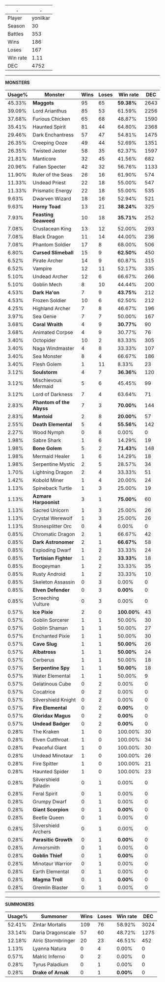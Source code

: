 .|.
|-|-
Player|yonilkar
Season|30
Battles|353
Wins|186
Loses|167
Win rate|1.11
DEC|4752

---
**MONSTERS**

Usage%|Monster|Wins|Loses|Win rate|DEC|
-|-|-|-|-|-|
45.33%|**Maggots**|95|65|**59.38%**|2643|
39.09%|Lord Arianthus|85|53|61.59%|2256|
37.68%|Furious Chicken|65|68|48.87%|1590|
35.41%|Haunted Spirit|81|44|64.80%|2368|
29.46%|Dark Enchantress|57|47|54.81%|1475|
26.35%|Creeping Ooze|49|44|52.69%|1351|
26.35%|Twisted Jester|58|35|62.37%|1597|
21.81%|Manticore|32|45|41.56%|682|
20.96%|Fallen Specter|42|32|56.76%|1133|
11.90%|Ruler of the Seas|26|16|61.90%|574|
11.33%|Undead Priest|22|18|55.00%|547|
11.33%|Prismatic Energy|22|18|55.00%|535|
9.63%|Dwarven Wizard|18|16|52.94%|521|
9.63%|**Horny Toad**|13|21|**38.24%**|325|
7.93%|**Feasting Seaweed**|10|18|**35.71%**|252|
7.08%|Crustacean King|13|12|52.00%|293|
7.08%|Black Dragon|11|14|44.00%|236|
7.08%|Phantom Soldier|17|8|68.00%|506|
6.80%|**Cursed Slimeball**|15|9|**62.50%**|450|
6.52%|Pirate Archer|14|9|60.87%|315|
6.52%|Vampire|12|11|52.17%|335|
5.10%|Undead Archer|12|6|66.67%|266|
5.10%|Goblin Mech|8|10|44.44%|200|
4.53%|**Dark Ha'on**|7|9|**43.75%**|212|
4.53%|Frozen Soldier|10|6|62.50%|212|
4.25%|Highland Archer|7|8|46.67%|196|
3.97%|Sea Genie|7|7|50.00%|167|
3.68%|**Coral Wraith**|4|9|**30.77%**|90|
3.68%|Animated Corpse|4|9|30.77%|76|
3.40%|Octopider|10|2|83.33%|305|
3.40%|Naga Windmaster|4|8|33.33%|107|
3.40%|Sea Monster|8|4|66.67%|186|
3.40%|Flesh Golem|1|11|8.33%|23|
3.12%|**Soulstorm**|4|7|**36.36%**|120|
3.12%|Mischievous Mermaid|5|6|45.45%|99|
3.12%|Lord of Darkness|7|4|63.64%|71|
2.83%|**Phantom of the Abyss**|7|3|**70.00%**|144|
2.83%|**Mantoid**|2|8|**20.00%**|57|
2.55%|**Death Elemental**|5|4|**55.56%**|142|
2.27%|Wood Nymph|0|8|0.00%|0|
1.98%|Sabre Shark|1|6|14.29%|19|
1.98%|**Bone Golem**|5|2|**71.43%**|148|
1.98%|Mermaid Healer|1|6|14.29%|18|
1.98%|Serpentine Mystic|2|5|28.57%|34|
1.70%|Lightning Dragon|2|4|33.33%|51|
1.42%|Kobold Miner|1|4|20.00%|24|
1.13%|Spineback Turtle|1|3|25.00%|19|
1.13%|**Azmare Harpoonist**|3|1|**75.00%**|60|
1.13%|Sacred Unicorn|1|3|25.00%|26|
1.13%|Crystal Werewolf|1|3|25.00%|26|
1.13%|Stonesplitter Orc|0|4|0.00%|0|
0.85%|Chromatic Dragon|2|1|66.67%|42|
0.85%|**Dark Astronomer**|2|1|**66.67%**|58|
0.85%|Exploding Dwarf|1|2|33.33%|24|
0.85%|**Tortisian Fighter**|1|2|**33.33%**|18|
0.85%|Boogeyman|1|2|33.33%|35|
0.85%|Rusty Android|1|2|33.33%|10|
0.85%|Skeleton Assassin|0|3|0.00%|0|
0.85%|**Elven Defender**|0|3|**0.00%**|0|
0.85%|Screeching Vulture|0|3|0.00%|0|
0.57%|**Ice Pixie**|2|0|**100.00%**|43|
0.57%|Goblin Sorcerer|1|1|50.00%|30|
0.57%|Goblin Shaman|1|1|50.00%|27|
0.57%|Enchanted Pixie|1|1|50.00%|30|
0.57%|**Cave Slug**|1|1|**50.00%**|26|
0.57%|**Albatross**|1|1|**50.00%**|24|
0.57%|Cerberus|1|1|50.00%|18|
0.57%|**Serpentine Spy**|1|1|**50.00%**|18|
0.57%|Water Elemental|1|1|50.00%|9|
0.57%|Gelatinous Cube|0|2|0.00%|0|
0.57%|Cocatrice|0|2|0.00%|0|
0.57%|Silvershield Knight|0|2|0.00%|0|
0.57%|**Fire Elemental**|0|2|**0.00%**|0|
0.57%|**Gloridax Magus**|0|2|**0.00%**|0|
0.57%|**Undead Badger**|0|2|**0.00%**|0|
0.28%|The Kraken|1|0|100.00%|30|
0.28%|Elven Cutthroat|1|0|100.00%|34|
0.28%|Peaceful Giant|1|0|100.00%|30|
0.28%|Undead Minotaur|1|0|100.00%|26|
0.28%|Fire Spitter|1|0|100.00%|21|
0.28%|Haunted Spider|1|0|100.00%|23|
0.28%|Silvershield Paladin|0|1|0.00%|0|
0.28%|Feral Spirit|0|1|0.00%|0|
0.28%|Grumpy Dwarf|0|1|0.00%|0|
0.28%|**Giant Scorpion**|0|1|**0.00%**|0|
0.28%|Beetle Queen|0|1|0.00%|0|
0.28%|Silvershield Archers|0|1|0.00%|0|
0.28%|**Parasitic Growth**|0|1|**0.00%**|0|
0.28%|Armorsmith|0|1|0.00%|0|
0.28%|**Goblin Thief**|0|1|**0.00%**|0|
0.28%|Minotaur Warrior|0|1|0.00%|0|
0.28%|Earth Elemental|0|1|0.00%|0|
0.28%|**Magma Troll**|0|1|**0.00%**|0|
0.28%|Gremlin Blaster|0|1|0.00%|0|

---
**SUMMONERS**

Usage%|Summoner|Wins|Loses|Win rate|DEC|
-|-|-|-|-|-|
52.41%|Zintar Mortalis|109|76|58.92%|3024|
33.14%|Daria Dragonscale|57|60|48.72%|1275|
12.18%|Alric Stormbringer|20|23|46.51%|452|
1.13%|Lyanna Natura|0|4|0.00%|0|
0.57%|Malric Inferno|0|2|0.00%|0|
0.28%|Tyrus Paladium|0|1|0.00%|0|
0.28%|**Drake of Arnak**|0|1|**0.00%**|0|
